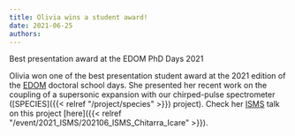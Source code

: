 ```yaml
---
title: Olivia wins a student award!
date: 2021-06-25
authors: 
---
```


Best presentation award at the EDOM PhD Days 2021

<!--more-->

Olivia won one of the best presentation student award at the 2021 edition of the [EDOM](https://www.universite-paris-saclay.fr/ecoles-doctorales/ondes-et-matiere-edom#edit-group-deroulement) doctoral school days. She presented her recent work on the coupling of a supersonic expansion with our chirped-pulse spectrometer ([SPECIES]({{< relref "/project/species" >}}) project).
Check her [ISMS](http://isms.illinois.edu/) talk on this project [here]({{< relref "/event/2021_ISMS/202106_ISMS_Chitarra_Icare" >}}).

